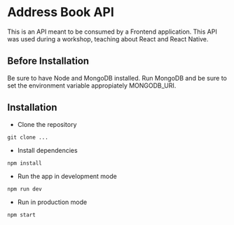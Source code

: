 # Address Book API

This is an API meant to be consumed by a Frontend application.
This API was used during a workshop, teaching about React and React Native.

## Before Installation

Be sure to have Node and MongoDB installed. Run MongoDB and be sure to set the environment variable appropiately MONGODB_URI.

## Installation

- Clone the repository

```
git clone ...
```

- Install dependencies

```
npm install
```

- Run the app in development mode

```
npm run dev
```

- Run in production mode

```
npm start
```